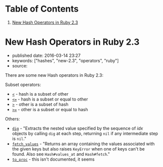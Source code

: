 
# Table of Contents

1.  [New Hash Operators in Ruby 2.3](#new-hash-operators-in-ruby-2.3)


<a id="new-hash-operators-in-ruby-2.3"></a>

# New Hash Operators in Ruby 2.3

-   published date: 2016-03-14 23:27
-   keywords: ["hashes", "new-2.3", "operators", "ruby"]
-   source:

There are some new Hash operators in Ruby 2.3:

Subset operators:

-   [`<`](http://ruby-doc.org/core-2.3.0/Hash.html#method-i-3C) - hash is a subset of other
-   [`<=`](http://ruby-doc.org/core-2.3.0/Hash.html#method-i-3C-3D) - hash is a subset or equal to other
-   [`>`](http://ruby-doc.org/core-2.3.0/Hash.html#method-i-3E) - other is a subset of hash
-   [`>=`](http://ruby-doc.org/core-2.3.0/Hash.html#method-i-3E-3D) - other is a subset or equal to hash

Others:

-   [`dig`](http://ruby-doc.org/core-2.3.0/Hash.html#method-i-dig) - "Extracts the nested value specified by the sequence of *idx* objects by calling `dig` at each step, returning `nil` if any intermediate step is `nil`."
-   [`fetch_values`](http://ruby-doc.org/core-2.3.0/Hash.html#method-i-fetch_values) - "Returns an array containing the values associated with the given keys but also raises `KeyError` when one of keys can't be found. Also see `Hash#values_at` and `Hash#fetch`."
-   [`to_proc`](http://ruby-doc.org/core-2.3.0/Hash.html#method-i-to_proc) - this isn't documented, it seems

